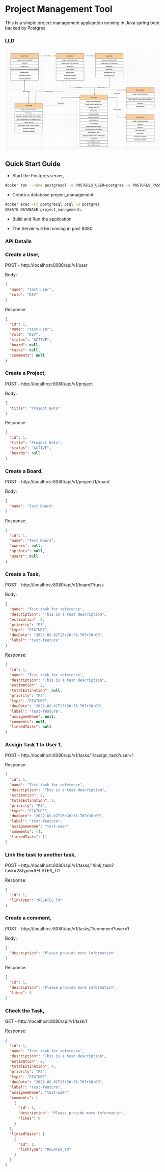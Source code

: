 # Project Management Tool

This is a simple project management application running in Java spring boot backed by Postgres.

### LLD

![Alt text](https://github.com/InbasasiS/project_management/blob/main/LLD.png?raw=true "Title")

## Quick Start Guide

- Start the Postgres server,

```bash
docker run --name postgresql -e POSTGRES_USER=postgres -e POSTGRES_PASSWORD=postgres -p 5432:5432 -v /var/lib/postgresql/data -d postgres
```

- Create a database project_management

```bash
docker exec -it postgresql psql -U postgres
CREATE DATABASE project_management;
```

- Build and Run the application

- The Server will be running in post 8080

### API Details

### Create a User,

POST - http://localhost:8080/api/v1/user

Body:

```json
{
  "name": "test-user",
  "role": "DEV"
}
```

Response:

```json
{
  "id": 1,
  "name": "test-user",
  "role": "DEV",
  "status": "ACTIVE",
  "board": null,
  "tasks": null,
  "comments": null
}
```

### Create a Project,

POST - http://localhost:8080/api/v1/project

Body:

```json
{
  "title": "Project Beta"
}
```

Response:

```json
{
  "id": 1,
  "title": "Project Beta",
  "status": "ACTIVE",
  "boards": null
}
```

### Create a Board,

POST - http://localhost:8080/api/v1/project/1/board

Body:

```json
{
  "name": "Test Board"
}
```

Response:

```json
{
  "id": 1,
  "name": "Test Board",
  "owners": null,
  "sprints": null,
  "users": null
}
```

### Create a Task,

POST - http://localhost:8080/api/v1/board/1/task

Body:

```json
{
  "name": "Test task for reference",
  "description": "This is a test description",
  "estimation": 2,
  "priority": "P3",
  "type": "FEATURE",
  "dueDate": "2022-08-02T13:20:36.707+00:00",
  "label": "test-feature"
}
```

Response:

```json
{
  "id": 1,
  "name": "Test task for reference",
  "description": "This is a test description",
  "estimation": 2,
  "totalEstination": null,
  "priority": "P3",
  "type": "FEATURE",
  "dueDate": "2022-08-02T13:20:36.707+00:00",
  "label": "test-feature",
  "assigneeName": null,
  "comments": null,
  "linkedTasks": null
}
```

### Assign Task 1 to User 1,

POST - http://localhost:8080/api/v1/tasks/1/assign_task?user=1

Response:

```json
{
  "id": 1,
  "name": "Test task for reference",
  "description": "This is a test description",
  "estimation": 2,
  "totalEstination": 2,
  "priority": "P3",
  "type": "FEATURE",
  "dueDate": "2022-08-02T13:20:36.707+00:00",
  "label": "test-feature",
  "assigneeName": "test-user",
  "comments": [],
  "linkedTasks": []
}
```

### Link the task to another task,

POST - http://localhost:8080/api/v1/tasks/1/link_task?task=2&type=RELATES_TO

Response:

```json
{
  "id": 1,
  "linkType": "RELATES_TO"
}
```

### Create a comment,

POST - http://localhost:8080/api/v1/tasks/1/comment?user=1

Body:

```json
{
  "description": "Please provide more information"
}
```

Response:

```json
{
  "id": 1,
  "description": "Please provide more information",
  "likes": 0
}
```

### Check the Task,

GET - http://localhost:8080/api/v1/task/1

Response:

```json
{
  "id": 1,
  "name": "Test task for reference",
  "description": "This is a test description",
  "estimation": 2,
  "totalEstination": 4,
  "priority": "P3",
  "type": "FEATURE",
  "dueDate": "2022-08-02T13:20:36.707+00:00",
  "label": "test-feature",
  "assigneeName": "test-user",
  "comments": [
    {
      "id": 1,
      "description": "Please provide more information",
      "likes": 0
    }
  ],
  "linkedTasks": [
    {
      "id": 1,
      "linkType": "RELATES_TO"
    }
  ]
}
```
